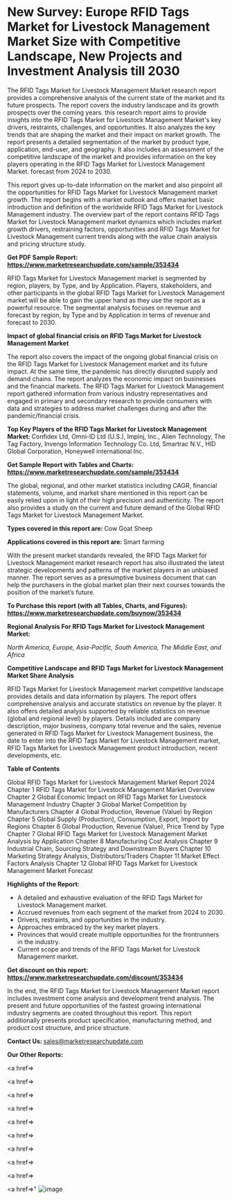 # New Survey: Europe RFID Tags Market for Livestock Management Market Size with Competitive Landscape, New Projects and Investment Analysis till 2030

The RFID Tags Market for Livestock Management Market research report provides a comprehensive analysis of the current state of the market and its future prospects. The report covers the industry landscape and its growth prospects over the coming years. this research report aims to provide insights into the RFID Tags Market for Livestock Management Market's key drivers, restraints, challenges, and opportunities. It also analyzes the key trends that are shaping the market and their impact on market growth. The report presents a detailed segmentation of the market by product type, application, end-user, and geography. It also includes an assessment of the competitive landscape of the market and provides information on the key players operating in the RFID Tags Market for Livestock Management Market. forecast from 2024 to 2030.

This report gives up-to-date information on the market and also pinpoint all the opportunities for RFID Tags Market for Livestock Management market growth. The report begins with a market outlook and offers market basic introduction and definition of the worldwide RFID Tags Market for Livestock Management industry. The overview part of the report contains RFID Tags Market for Livestock Management market dynamics which includes market growth drivers, restraining factors, opportunities and RFID Tags Market for Livestock Management current trends along with the value chain analysis and pricing structure study.

<strong><b>Get PDF Sample Report: <a href=https://www.marketresearchupdate.com/sample/353434>https://www.marketresearchupdate.com/sample/353434</a></b></strong>

RFID Tags Market for Livestock Management market is segmented by region, players, by Type, and by Application. Players, stakeholders, and other participants in the global RFID Tags Market for Livestock Management market will be able to gain the upper hand as they use the report as a powerful resource. The segmental analysis focuses on revenue and forecast by region, by Type and by Application in terms of revenue and forecast to 2030.

<strong><b>Impact of global financial crisis on RFID Tags Market for Livestock Management Market</b></strong>

The report also covers the impact of the ongoing global financial crisis on the RFID Tags Market for Livestock Management market and its future impact. At the same time, the pandemic has directly disrupted supply and demand chains. The report analyzes the economic impact on businesses and the financial markets. The RFID Tags Market for Livestock Management report gathered information from various industry representatives and engaged in primary and secondary research to provide consumers with data and strategies to address market challenges during and after the pandemic/financial crisis.

<strong><b>Top Key Players of the RFID Tags Market for Livestock Management Market:
</b></strong>Confidex Ltd, Omni-ID Ltd (U.S.), Impinj, Inc., Alien Technology, The Tag Factory, Invengo Information Technology Co. Ltd, Smartrac N.V., HID Global Corporation, Honeywell international Inc.<strong><b>
</b></strong>

<strong><b>Get Sample Report with Tables and Charts: <a href=https://www.marketresearchupdate.com/sample/353434>https://www.marketresearchupdate.com/sample/353434</a></b></strong>

The global, regional, and other market statistics including CAGR, financial statements, volume, and market share mentioned in this report can be easily relied upon in light of their high precision and authenticity. The report also provides a study on the current and future demand of the Global RFID Tags Market for Livestock Management Market.

<strong><b>Types covered in this report are:
</b></strong>Cow
Goat
Sheep<strong><b>
</b></strong>

<strong><b>Applications covered in this report are:
</b></strong>Smart farming<strong><b>
</b></strong>

With the present market standards revealed, the RFID Tags Market for Livestock Management market research report has also illustrated the latest strategic developments and patterns of the market players in an unbiased manner. The report serves as a presumptive business document that can help the purchasers in the global market plan their next courses towards the position of the market’s future.

<strong><b>To Purchase this report (with all Tables, Charts, and Figures): <a href=https://www.marketresearchupdate.com/buynow/353434>https://www.marketresearchupdate.com/buynow/353434</a></b></strong>

<strong><b>Regional Analysis For RFID Tags Market for Livestock Management Market:</b></strong>

<em><i>North America, Europe, Asia-Pacific, South America, The Middle East, and Africa</i></em>

<strong><b>Competitive Landscape and RFID Tags Market for Livestock Management Market Share Analysis</b></strong>

RFID Tags Market for Livestock Management market competitive landscape provides details and data information by players. The report offers comprehensive analysis and accurate statistics on revenue by the player. It also offers detailed analysis supported by reliable statistics on revenue (global and regional level) by players. Details included are company description, major business, company total revenue and the sales, revenue generated in RFID Tags Market for Livestock Management business, the date to enter into the RFID Tags Market for Livestock Management market, RFID Tags Market for Livestock Management product introduction, recent developments, etc.

<strong><b>Table of Contents</b></strong>

Global RFID Tags Market for Livestock Management Market Report 2024
Chapter 1 RFID Tags Market for Livestock Management Market Overview
Chapter 2 Global Economic Impact on RFID Tags Market for Livestock Management Industry
Chapter 3 Global Market Competition by Manufacturers
Chapter 4 Global Production, Revenue (Value) by Region
Chapter 5 Global Supply (Production), Consumption, Export, Import by Regions
Chapter 6 Global Production, Revenue (Value), Price Trend by Type
Chapter 7 Global RFID Tags Market for Livestock Management Market Analysis by Application
Chapter 8 Manufacturing Cost Analysis
Chapter 9 Industrial Chain, Sourcing Strategy and Downstream Buyers
Chapter 10 Marketing Strategy Analysis, Distributors/Traders
Chapter 11 Market Effect Factors Analysis
Chapter 12 Global RFID Tags Market for Livestock Management Market Forecast

<strong><b>Highlights of the Report:</b></strong>

- A detailed and exhaustive evaluation of the RFID Tags Market for Livestock Management market.
- Accrued revenues from each segment of the market from 2024 to 2030.
- Drivers, restraints, and opportunities in the industry.
- Approaches embraced by the key market players.
- Provinces that would create multiple opportunities for the frontrunners in the industry.
- Current scope and trends of the RFID Tags Market for Livestock Management market.

<strong><b>Get discount on this report: <a href=https://www.marketresearchupdate.com/discount/353434>https://www.marketresearchupdate.com/discount/353434</a></b></strong>

In the end, the RFID Tags Market for Livestock Management Market report includes investment come analysis and development trend analysis. The present and future opportunities of the fastest growing international industry segments are coated throughout this report. This report additionally presents product specification, manufacturing method, and product cost structure, and price structure.

<strong><b>Contact Us:
</b></strong>sales@marketresearchupdate.com

<strong>Our Other Reports:</strong>

<a href=></a>

<a href=></a>

<a href=></a>

<a href=></a>

<a href=></a>

<a href=></a>

<a href=></a>

<a href=></a>

<a href=></a>

<a href=></a>"
![image](https://github.com/Gayatrikarjule/Market-Analysis-360/assets/97346546/ceeceb01-9694-4f11-a66f-044f86bce7d1)
